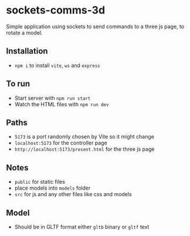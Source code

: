 # sockets-comms-3d
Simple application using sockets to send commands to a three js page, to rotate a model. 

## Installation
- `npm i` to install `vite`, `ws` and `express`

## To run
- Start server with `npm run start`
- Watch the HTML files with `npm run dev`

## Paths
- `5173` is a port randomly chosen by Vite so it might change
- `localhost:5173` for the controller page
- `http://localhost:5173/present.html` for the three js page

## Notes
- `public` for static files
- place models into `models` folder
- `src` for js and any other files like css and models

## Model
- Should be in GLTF format either `gltb` binary or `gltf` text